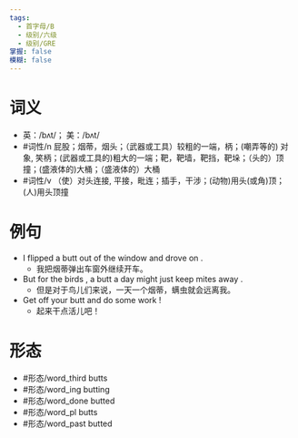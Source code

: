 ```yaml
---
tags:
  - 首字母/B
  - 级别/六级
  - 级别/GRE
掌握: false
模糊: false
---
```

# 词义
- 英：/bʌt/； 美：/bʌt/
- #词性/n  屁股；烟蒂，烟头；（武器或工具）较粗的一端，柄；(嘲弄等的) 对象, 笑柄；(武器或工具的)粗大的一端；靶，靶墙，靶挡，靶垛；（头的）顶撞；(盛液体的)大桶；（盛液体的）大桶 
- #词性/v  （使）对头连接, 平接，毗连；插手，干涉；(动物)用头(或角)顶；(人)用头顶撞
# 例句
- I flipped a butt out of the window and drove on .
	- 我把烟蒂弹出车窗外继续开车。
- But for the birds , a butt a day might just keep mites away .
	- 但是对于鸟儿们来说，一天一个烟蒂，螨虫就会远离我。
- Get off your butt and do some work !
	- 起来干点活儿吧！
# 形态
- #形态/word_third butts
- #形态/word_ing butting
- #形态/word_done butted
- #形态/word_pl butts
- #形态/word_past butted
